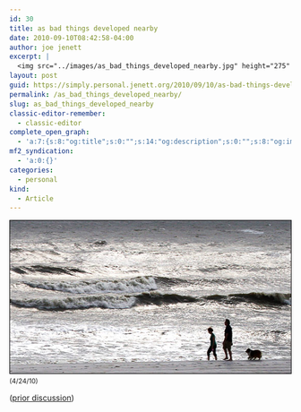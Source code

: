 ```yaml
---
id: 30
title: as bad things developed nearby
date: 2010-09-10T08:42:58-04:00
author: joe jenett
excerpt: |
  <img src="../images/as_bad_things_developed_nearby.jpg" height="275" width="550" style="border:none;" /><br /><small>(4/24/10)</small>
layout: post
guid: https://simply.personal.jenett.org/2010/09/10/as-bad-things-developed-nearby/
permalink: /as_bad_things_developed_nearby/
slug: as_bad_things_developed_nearby
classic-editor-remember:
  - classic-editor
complete_open_graph:
  - 'a:7:{s:8:"og:title";s:0:"";s:14:"og:description";s:0:"";s:8:"og:image";s:0:"";s:7:"og:type";s:0:"";s:12:"twitter:card";s:7:"summary";s:19:"twitter:description";s:0:"";s:15:"twitter:creator";s:0:"";}'
mf2_syndication:
  - 'a:0:{}'
categories:
  - personal
kind:
  - Article
---
```

<img loading="lazy" src="../images/as_bad_things_developed_nearby.jpg" height="275" width="550" style="border:none;" />  
<small>(4/24/10)</small>

([prior discussion](https://disqus.com/home/discussion/jenettsimplypersonal/jenettsimplypersonal_as_bad_things_developed_nearby/))